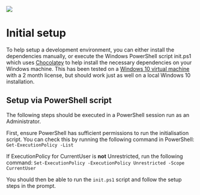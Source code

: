 ![](https://github.com/akz08/pyqt-starter/workflows/CI/badge.svg)

# Initial setup
To help setup a development environment, you can either install the dependencies manually, or execute the Windows PowerShell script init.ps1 which uses [Chocolatey](https://chocolatey.org/docs/getting-started) to help install the necessary dependencies on your Windows machine. This has been tested on a [Windows 10 virtual machine](https://developer.microsoft.com/en-us/windows/downloads/virtual-machines/) with a 2 month license, but should work just as well on a local Windows 10 installation.

## Setup via PowerShell script
The following steps should be executed in a PowerShell session run as an Administrator.
 
First, ensure PowerShell has sufficient permissions to run the initialisation script. You can check this by running the following command in PowerShell:
`Get-ExecutionPolicy -List`

If ExecutionPolicy for CurrentUser is **not** Unrestricted, run the following command:
`Set-ExecutionPolicy -ExecutionPolicy Unrestricted -Scope CurrentUser`

You should then be able to run the `init.ps1` script and follow the setup steps in the prompt.
